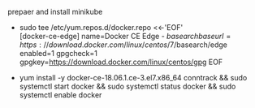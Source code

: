  prepaer and install minikube 

  - sudo tee /etc/yum.repos.d/docker.repo <<-'EOF'  
    [docker-ce-edge]
    name=Docker CE Edge - $basearch
    baseurl=https://download.docker.com/linux/centos/7/$basearch/edge
    enabled=1
    gpgcheck=1
    gpgkey=https://download.docker.com/linux/centos/gpg
    EOF 
    
  - yum install -y docker-ce-18.06.1.ce-3.el7.x86_64  conntrack && sudo systemctl start docker && sudo systemctl status docker && sudo systemctl enable docker
